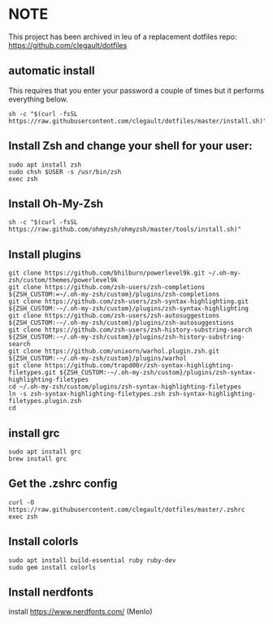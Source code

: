 # **NOTE**
This project has been archived in leu of a replacement dotfiles repo: https://github.com/clegault/dotfiles

## automatic install
This requires that you enter your password a couple of times but it performs everything below.
```
sh -c "$(curl -fsSL https://raw.githubusercontent.com/clegault/dotfiles/master/install.sh)"
```

## Install Zsh and change your shell for your user:
```
sudo apt install zsh
sudo chsh $USER -s /usr/bin/zsh
exec zsh
```
## Install Oh-My-Zsh
`sh -c "$(curl -fsSL https://raw.github.com/ohmyzsh/ohmyzsh/master/tools/install.sh)"`

## Install plugins
```
git clone https://github.com/bhilburn/powerlevel9k.git ~/.oh-my-zsh/custom/themes/powerlevel9k
git clone https://github.com/zsh-users/zsh-completions ${ZSH_CUSTOM:=~/.oh-my-zsh/custom}/plugins/zsh-completions
git clone https://github.com/zsh-users/zsh-syntax-highlighting.git ${ZSH_CUSTOM:-~/.oh-my-zsh/custom}/plugins/zsh-syntax-highlighting
git clone https://github.com/zsh-users/zsh-autosuggestions ${ZSH_CUSTOM:-~/.oh-my-zsh/custom}/plugins/zsh-autosuggestions
git clone https://github.com/zsh-users/zsh-history-substring-search ${ZSH_CUSTOM:-~/.oh-my-zsh/custom}/plugins/zsh-history-substring-search
git clone https://github.com/unixorn/warhol.plugin.zsh.git ${ZSH_CUSTOM:-~/.oh-my-zsh/custom}/plugins/warhol
git clone https://github.com/trapd00r/zsh-syntax-highlighting-filetypes.git ${ZSH_CUSTOM:-~/.oh-my-zsh/custom}/plugins/zsh-syntax-highlighting-filetypes
cd ~/.oh-my-zsh/custom/plugins/zsh-syntax-highlighting-filetypes
ln -s zsh-syntax-highlighting-filetypes.zsh zsh-syntax-highlighting-filetypes.plugin.zsh
cd
```

## install grc
```
sudo apt install grc
brew install grc
```

## Get the .zshrc config
```
curl -O https://raw.githubusercontent.com/clegault/dotfiles/master/.zshrc
exec zsh
```

## Install colorls
```
sudo apt install build-essential ruby ruby-dev
sudo gem install colorls
```

## Install nerdfonts
install https://www.nerdfonts.com/ (Menlo)
